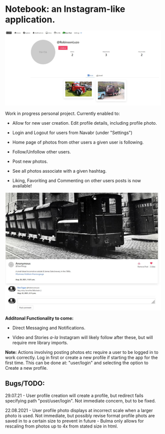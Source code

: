 # Notebook: an Instagram-like application.

<img src="https://raw.githubusercontent.com/RobinsonLuzo/Notebook/master/img/Profile_screenshot.JPG" alt="Profile Screenshot" width="850"/>

Work in progress personal project. Currently enabled to:

- Allow for new user creation. Edit profile details, including profile photo.

- Login and Logout for users from Navabr (under "Settings")

- Home page of photos from other users a given user is following.

- Follow/Unfollow other users. 

- Post new photos.

- See all photos associate with a given hashtag.

- Liking, Favoriting and Commenting on other users posts is now available!

<img src="https://raw.githubusercontent.com/RobinsonLuzo/Notebook/master/img/comment_screenshot.JPG" alt="Comment Screenshot" width="850"/>

**Additonal Functionality to come:**

- Direct Messaging and Notifications.

- Video and Stories *a-la* Instagram will likely follow after these, but will require mre library imports.

**Note:** Actions involving posting photos etc require a user to be logged in to work correctly. Log in first or create a new profile if starting the app for the first time. This can be done at: "user/login" and selecting the option to Create a new profile.

## Bugs/TODO:

29.07.21 - User profile creation will create a profile, but redirect fails specifying path "post/user/login". Not immediate concern, but to be fixed.

22.08.2021 - User profile photo displays at incorrect scale when a larger photo is used. Not immediate, but possibly revise format profile phots are saved in to a certain size to prevent in future - Bulma only allows for rescaling from photos up to 4x from stated size in html.
